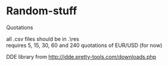 # Random-stuff
Quotations

all .csv files should be in .\res\
requires 5, 15, 30, 60 and 240 quotations of EUR/USD (for now)

DDE library from 
http://jdde.pretty-tools.com/downloads.php
